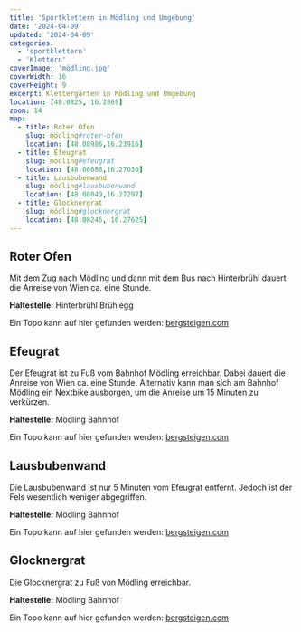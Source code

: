 ```yaml
---
title: 'Sportklettern in Mödling und Umgebung'
date: '2024-04-09'
updated: '2024-04-09'
categories:
  - 'sportklettern'
  - 'Klettern'
coverImage: 'mödling.jpg'
coverWidth: 16
coverHeight: 9
excerpt: Klettergärten in Mödling und Umgebung
location: [48.0825, 16.2869]
zoom: 14
map:
  - title: Roter Ofen
    slug: mödling#roter-ofen
    location: [48.08986,16.23916]
  - title: Efeugrat
    slug: mödling#efeugrat
    location: [48.08088,16.27030]
  - title: Lausbubenwand
    slug: mödling#lausbubenwand
    location: [48.08049,16.27297]
  - title: Glocknergrat
    slug: mödling#glocknergrat
    location: [48.08245, 16.27625]
---
```


## Roter Ofen

Mit dem Zug nach Mödling und dann mit dem Bus nach Hinterbrühl dauert die Anreise von Wien ca. eine Stunde.

**Haltestelle:** Hinterbrühl Brühlegg

Ein Topo kann auf hier gefunden werden: [bergsteigen.com](https://www.bergsteigen.com/touren/klettergarten/roter-ofen-moedling-hinterbruehl/)

## Efeugrat

Der Efeugrat ist zu Fuß vom Bahnhof Mödling erreichbar. Dabei dauert die Anreise von Wien ca. eine Stunde. Alternativ kann man sich am Bahnhof Mödling ein Nextbike ausborgen, um die Anreise um 15 Minuten zu verkürzen.

**Haltestelle:** Mödling Bahnhof

Ein Topo kann auf hier gefunden werden: [bergsteigen.com](https://www.bergsteigen.com/touren/klettergarten/efeugrat-moedling/)

## Lausbubenwand

Die Lausbubenwand ist nur 5 Minuten vom Efeugrat entfernt. Jedoch ist der Fels wesentlich weniger abgegriffen. 

**Haltestelle:** Mödling Bahnhof

Ein Topo kann auf hier gefunden werden: [bergsteigen.com](https://www.bergsteigen.com/touren/klettergarten/lausbubenwand-moedling/)

## Glocknergrat

Die Glocknergrat zu Fuß von Mödling erreichbar. 

**Haltestelle:** Mödling Bahnhof

Ein Topo kann auf hier gefunden werden: [bergsteigen.com](https://www.bergsteigen.com/touren/klettergarten/glocknergrat-moedling/)
